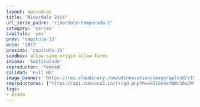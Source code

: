 ```yaml
---
layout: episodios
title: "Riverdale 2x14"
url_serie_padre: 'riverdale-temporada-2'
category: 'series'
capitulo: 'yes'
prev: 'capitulo-13'
anio: '2017'
proximo: 'capitulo-15'
sandbox: allow-same-origin allow-forms
idioma: 'Subtitulado'
reproductor: 'fembed'
calidad: 'Full HD'
image_banner: 'https://res.cloudinary.com/u4innovation/image/upload/v1565152608/maxresdefault-min_vy9nnj.jpg'
reproductores: ["https://api.cuevana3.io/rr/gd.php?h=ek5lbm9xYWNrS0xJMVp5b21KREk0dFBLbjVkaHhkRGdrOG1jbnBpUnhhS1ZrMmFjck5ldjU5R3VmNGFIek1qRnN0Qm9mNEthcnRuRHhZeU1vY2JKeXFxU3FadVkyUT09"]
tags:
- Drama
---
```











